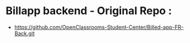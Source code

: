 # Billapp backend - Original Repo :

- https://github.com/OpenClassrooms-Student-Center/Billed-app-FR-Back.git
